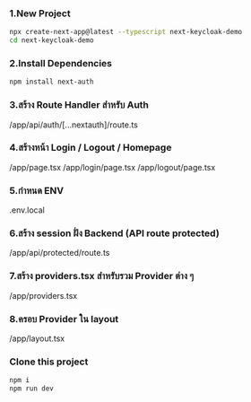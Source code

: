 ### 1.New Project
```bash
npx create-next-app@latest --typescript next-keycloak-demo
cd next-keycloak-demo
```

### 2.Install Dependencies
```bash
npm install next-auth
```

### 3.สร้าง Route Handler สำหรับ Auth
/app/api/auth/[...nextauth]/route.ts

### 4.สร้างหน้า Login / Logout / Homepage
/app/page.tsx
/app/login/page.tsx
/app/logout/page.tsx

### 5.กำหนด ENV
.env.local

### 6.สร้าง session ฝั่ง Backend (API route protected)
/app/api/protected/route.ts

### 7.สร้าง providers.tsx สำหรับรวม Provider ต่าง ๆ
/app/providers.tsx

### 8.ครอบ Provider ใน layout
/app/layout.tsx


### Clone this project
```bash
npm i
npm run dev
```